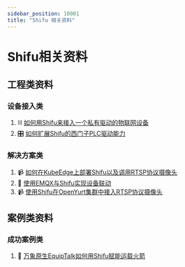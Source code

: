 ```yaml
---
sidebar_position: 10001
title: "Shifu 相关资料"
---
```


# Shifu相关资料
## 工程类资料
### 设备接入类
1. :chains: [如何用Shifu来接入一个私有驱动的物联网设备](https://mp.weixin.qq.com/s/Nm4tmd_hi0u0ebkkuOgyuw)
2. :control_knobs: [如何扩展Shifu的西门子PLC驱动能力](https://mp.weixin.qq.com/s/FiZ2p4e1M9ABkF4SS15Qgg)
### 解决方案类
1. :video_camera: [如何在KubeEdge上部署Shifu以及调用RTSP协议摄像头](https://mp.weixin.qq.com/s/x6eJA8jqmcTjdiPpGVyAkw)
2. :dancers: [使用EMQX与Shifu实现设备联动](https://mp.weixin.qq.com/s/OksAvQ4i2Sg9qKFTBsfQjw)
3. :video_camera: [使用Shifu在OpenYurt集群中接入RTSP协议摄像头](https://mp.weixin.qq.com/s/InSWgAQwUK1B3XVyj1Wa8Q)

## 案例类资料
### 成功案例类
1. :rocket: [万象原生EquipTalk如何用Shifu赋能运载火箭](https://mp.weixin.qq.com/s/T-_o2072dk5X0X4NChXUpA)